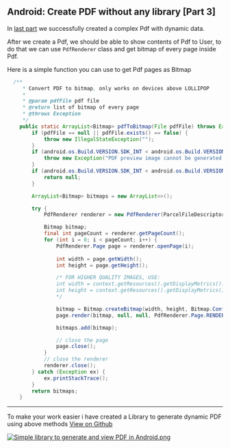 ## Android: Create PDF without any library [Part 3]

In  [last part](https://blog.tejpratapsingh.com/android-create-pdf-without-any-library-part-2-ck9eads8g05e3css1bx1mlns2)  we successfully created a complex Pdf with dynamic data.

After we create a Pdf, we should be able to show contents of Pdf to User, to do that we can use `PdfRenderer` class and get bitmap of every page inside Pdf.

Here is a simple function you can use to get Pdf pages as Bitmap

```java
  /**
     * Convert PDF to bitmap, only works on devices above LOLLIPOP
     *
     * @param pdfFile pdf file
     * @return list of bitmap of every page
     * @throws Exception
     */
    public static ArrayList<Bitmap> pdfToBitmap(File pdfFile) throws Exception, IllegalStateException {
        if (pdfFile == null || pdfFile.exists() == false) {
            throw new IllegalStateException("");
        }
        if (android.os.Build.VERSION.SDK_INT < android.os.Build.VERSION_CODES.LOLLIPOP) {
            throw new Exception("PDF preview image cannot be generated in this device");
        }
        if (android.os.Build.VERSION.SDK_INT < android.os.Build.VERSION_CODES.LOLLIPOP) {
            return null;
        }

        ArrayList<Bitmap> bitmaps = new ArrayList<>();

        try {
            PdfRenderer renderer = new PdfRenderer(ParcelFileDescriptor.open(pdfFile, ParcelFileDescriptor.MODE_READ_ONLY));

            Bitmap bitmap;
            final int pageCount = renderer.getPageCount();
            for (int i = 0; i < pageCount; i++) {
                PdfRenderer.Page page = renderer.openPage(i);
                
                int width = page.getWidth();
                int height = page.getHeight();

                /* FOR HIGHER QUALITY IMAGES, USE:
                int width = context.getResources().getDisplayMetrics().densityDpi / 72 * page.getWidth();
                int height = context.getResources().getDisplayMetrics().densityDpi / 72 * page.getHeight();
                */

                bitmap = Bitmap.createBitmap(width, height, Bitmap.Config.ARGB_8888);
                page.render(bitmap, null, null, PdfRenderer.Page.RENDER_MODE_FOR_DISPLAY);

                bitmaps.add(bitmap);

                // close the page
                page.close();
            }
            // close the renderer
            renderer.close();
        } catch (Exception ex) {
            ex.printStackTrace();
        }
        return bitmaps;
    }
```

***

To make your work easier i have created a Library to generate dynamic PDF using above methods [View on Github](https://github.com/tejpratap46/PDFCreatorAndroid)

 [![Simple library to generate and view PDF in Android.png](https://cdn.hashnode.com/res/hashnode/image/upload/v1587719632043/mXw6_IETk.png)](https://github.com/tejpratap46/PDFCreatorAndroid) 